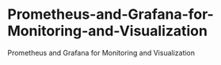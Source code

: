 # Prometheus-and-Grafana-for-Monitoring-and-Visualization
Prometheus and Grafana for Monitoring and Visualization
